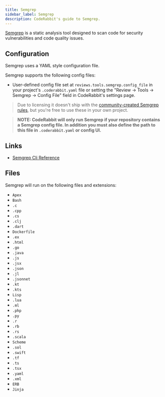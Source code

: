 ```yaml
---
title: Semgrep
sidebar_label: Semgrep
description: CodeRabbit's guide to Semgrep.
---
```


[Semgrep](https://semgrep.dev/) is a static analysis tool designed to scan code
for security vulnerabilities and code quality issues.

## Configuration

Semgrep uses a YAML style configuration file.

Semgrep supports the following config files:

- User-defined config file set at `reviews.tools.semgrep.config_file` in your
  project's `.coderabbit.yaml` file or setting the "Review → Tools → Semgrep →
  Config File" field in CodeRabbit's settings page.

> Due to licensing it doesn't ship with the
> [community-created Semgrep rules](https://github.com/returntocorp/semgrep-rules),
> but you're free to use these in your own project.

> **NOTE: CodeRabbit will only run Semgrep if your repository contains a Semgrep
> config file. In addition you must also define the path to this file in
> `.coderabbit.yaml` or config UI.**

## Links

- [Semgrep Cli Reference](https://semgrep.dev/docs/cli-reference)

## Files

Semgrep will run on the following files and extensions:

- `Apex`
- `Bash`
- `.c`
- `.cpp`
- `.cs`
- `.clj`
- `.dart`
- `Dockerfile`
- `.ex`
- `.html`
- `.go`
- `.java`
- `.js`
- `.jsx`
- `.json`
- `.jl`
- `.jsonnet`
- `.kt`
- `.kts`
- `Lisp`
- `.lua`
- `.ml`
- `.php`
- `.py`
- `.r`
- `.rb`
- `.rs`
- `.scala`
- `Scheme`
- `.sol`
- `.swift`
- `.tf`
- `.ts`
- `.tsx`
- `.yaml`
- `.xml`
- `ERB`
- `Jinja`
